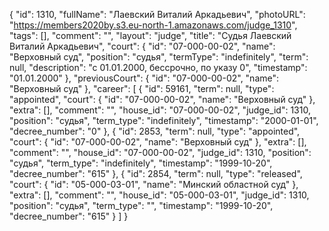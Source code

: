 {
    "id": 1310,
    "fullName": "Лаевский Виталий Аркадьевич",
    "photoURL": "https://members2020by.s3.eu-north-1.amazonaws.com/judge_1310",
    "tags": [],
    "comment": "",
    "layout": "judge",
    "title": "Судья Лаевский Виталий Аркадьевич",
    "court": {
        "id": "07-000-00-02",
        "name": "Верховный суд",
        "position": "судья",
        "termType": "indefinitely",
        "term": null,
        "description": "c 01.01.2000, бессрочно, по указу 0",
        "timestamp": "01.01.2000"
    },
    "previousCourt": {
        "id": "07-000-00-02",
        "name": "Верховный суд"
    },
    "career": [
        {
            "id": 59161,
            "term": null,
            "type": "appointed",
            "court": {
                "id": "07-000-00-02",
                "name": "Верховный суд"
            },
            "extra": [],
            "comment": "",
            "house_id": "07-000-00-02",
            "judge_id": 1310,
            "position": "судья",
            "term_type": "indefinitely",
            "timestamp": "2000-01-01",
            "decree_number": "0"
        },
        {
            "id": 2853,
            "term": null,
            "type": "appointed",
            "court": {
                "id": "07-000-00-02",
                "name": "Верховный суд"
            },
            "extra": [],
            "comment": "",
            "house_id": "07-000-00-02",
            "judge_id": 1310,
            "position": "судья",
            "term_type": "indefinitely",
            "timestamp": "1999-10-20",
            "decree_number": "615"
        },
        {
            "id": 2854,
            "term": null,
            "type": "released",
            "court": {
                "id": "05-000-03-01",
                "name": "Минский областной суд"
            },
            "extra": [],
            "comment": "",
            "house_id": "05-000-03-01",
            "judge_id": 1310,
            "position": "судья",
            "term_type": "",
            "timestamp": "1999-10-20",
            "decree_number": "615"
        }
    ]
}